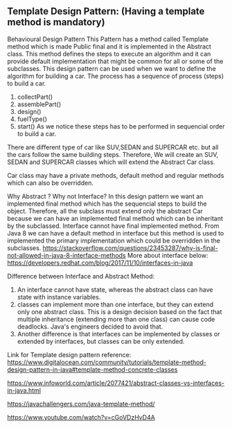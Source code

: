 
## Template Design Pattern: (Having a template method is mandatory) 
Behavioural Design Pattern
This Pattern has a method called Template method which is made Public final and it is implemented
in the Abstract class.
This method  defines the steps to execute an algorithm and it can provide default implementation
that might be common for all or some of the subclasses.
This design pattern can be used when we want to define the algorithm for building a car.
The process has a sequence of process (steps) to build a car. 
1. collectPart()
2. assemblePart()
3. design()
4. fuelType()
5. start()
As we notice these steps has to be performed in sequencial order to build a car.

There are different type of car like SUV,SEDAN and SUPERCAR etc. but all the cars follow the same 
building steps. Therefore, We will create an SUV, SEDAN and SUPERCAR classes which will extend the
Abstract Car class. 

Car class may have a private methods, default method and regular methods which can also be overridden.

Why Abstract ? Why not Interface?
In this design pattern we want an implemented final method which has the sequencial steps to build the object. 
Therefore, all the subclass must extend only the abstract Car because we can have an implemented final method 
which can be inheritant by the subclassed. Interface cannot have final implemented method. From Java 8 
we can have a default method in interface but this method is used to implemented the primary implementation 
which could be overridden in the subclasses.
https://stackoverflow.com/questions/23453287/why-is-final-not-allowed-in-java-8-interface-methods
More about interface below:
https://developers.redhat.com/blog/2017/11/10/interfaces-in-java

Difference between Interface and Abstract Method:
1. An interface cannot have state, whereas the abstract class can have state with instance variables.
2. classes can implement more than one interface, but they can extend only one abstract class. This is a design 
decision based on the fact that multiple inheritance (extending more than one class) can cause code deadlocks.
Java's engineers decided to avoid that.
3. Another difference is that interfaces can be implemented by classes or extended by interfaces,
but classes can be only extended.


Link for Template design pattern reference:
https://www.digitalocean.com/community/tutorials/template-method-design-pattern-in-java#template-method-concrete-classes  

https://www.infoworld.com/article/2077421/abstract-classes-vs-interfaces-in-java.html

https://javachallengers.com/java-template-method/

https://www.youtube.com/watch?v=cGoVDzHvD4A
